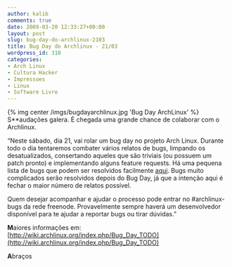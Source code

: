 ```yaml
---
author: kalib
comments: true
date: 2009-03-20 12:33:27+00:00
layout: post
slug: bug-day-do-archlinux-2103
title: Bug Day do Archlinux - 21/03
wordpress_id: 310
categories:
- Arch Linux
- Cultura Hacker
- Impressoes
- Linux
- Software Livre
---
```


{% img center /imgs/bugdayarchlinux.jpg 'Bug Day ArchLinux' %}
S**audações galera. É chegada uma grande chance de colaborar com o Archlinux.

“Neste sábado, dia 21, vai rolar um bug day no projeto Arch Linux. Durante todo o dia tentaremos combater vários relatos de bugs, limpando os desatualizados, consertando aqueles que são triviais (ou possuem um patch pronto) e implementando alguns feature requests. Há uma pequena lista de bugs que podem ser resolvidos facilmente [aqui](http://wiki.archlinux.org/index.php/Bug_Day_TODO). Bugs muito complicados serão resolvidos depois do Bug Day, já que a intenção aqui é fechar o maior número de relatos possível.

Quem desejar acompanhar e ajudar o processo pode entrar no #archlinux-bugs da rede freenode. Provavelmente sempre haverá um desenvolvedor disponível para te ajudar a reportar bugs ou tirar dúvidas.”

**M**aiores informações em: [http://wiki.archlinux.org/index.php/Bug_Day_TODO](http://wiki.archlinux.org/index.php/Bug_Day_TODO)

**A**braços